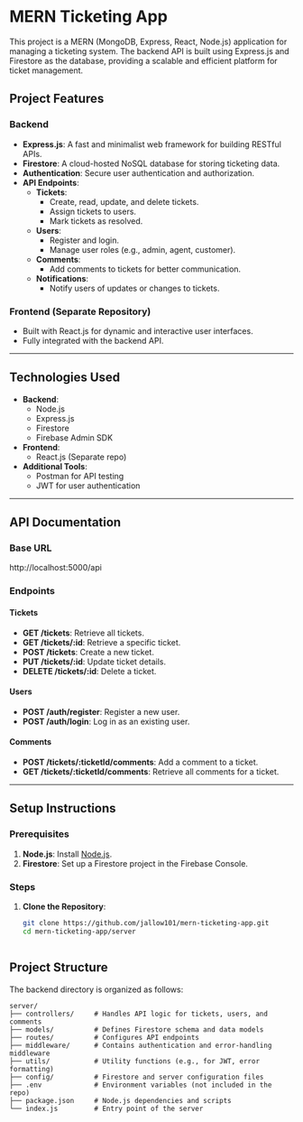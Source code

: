 # MERN Ticketing App

This project is a MERN (MongoDB, Express, React, Node.js) application for managing a ticketing system. The backend API is built using Express.js and Firestore as the database, providing a scalable and efficient platform for ticket management.

## Project Features

### Backend
- **Express.js**: A fast and minimalist web framework for building RESTful APIs.
- **Firestore**: A cloud-hosted NoSQL database for storing ticketing data.
- **Authentication**: Secure user authentication and authorization.
- **API Endpoints**:
  - **Tickets**:
    - Create, read, update, and delete tickets.
    - Assign tickets to users.
    - Mark tickets as resolved.
  - **Users**:
    - Register and login.
    - Manage user roles (e.g., admin, agent, customer).
  - **Comments**:
    - Add comments to tickets for better communication.
  - **Notifications**:
    - Notify users of updates or changes to tickets.

### Frontend (Separate Repository)
- Built with React.js for dynamic and interactive user interfaces.
- Fully integrated with the backend API.

---

## Technologies Used

- **Backend**:
  - Node.js
  - Express.js
  - Firestore
  - Firebase Admin SDK
- **Frontend**:
  - React.js (Separate repo)
- **Additional Tools**:
  - Postman for API testing
  - JWT for user authentication

---

## API Documentation

### Base URL
http://localhost:5000/api

### Endpoints

#### Tickets
- **GET /tickets**: Retrieve all tickets.
- **GET /tickets/:id**: Retrieve a specific ticket.
- **POST /tickets**: Create a new ticket.
- **PUT /tickets/:id**: Update ticket details.
- **DELETE /tickets/:id**: Delete a ticket.

#### Users
- **POST /auth/register**: Register a new user.
- **POST /auth/login**: Log in as an existing user.

#### Comments
- **POST /tickets/:ticketId/comments**: Add a comment to a ticket.
- **GET /tickets/:ticketId/comments**: Retrieve all comments for a ticket.

---

## Setup Instructions

### Prerequisites
1. **Node.js**: Install [Node.js](https://nodejs.org/).
2. **Firestore**: Set up a Firestore project in the Firebase Console.

### Steps

1. **Clone the Repository**:
   ```bash
   git clone https://github.com/jallow101/mern-ticketing-app.git
   cd mern-ticketing-app/server



## Project Structure

The backend directory is organized as follows:

```plaintext
server/
├── controllers/     # Handles API logic for tickets, users, and comments
├── models/          # Defines Firestore schema and data models
├── routes/          # Configures API endpoints
├── middleware/      # Contains authentication and error-handling middleware
├── utils/           # Utility functions (e.g., for JWT, error formatting)
├── config/          # Firestore and server configuration files
├── .env             # Environment variables (not included in the repo)
├── package.json     # Node.js dependencies and scripts
└── index.js         # Entry point of the server

